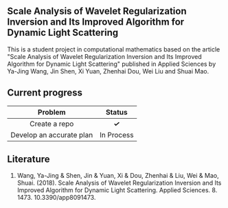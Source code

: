## Scale Analysis of Wavelet Regularization Inversion and Its Improved Algorithm for Dynamic Light Scattering ##

This is a student project in computational mathematics based on the article "Scale Analysis of Wavelet Regularization Inversion and Its Improved Algorithm for Dynamic Light Scattering" published in Applied Sciences by Ya-Jing Wang, Jin Shen, Xi Yuan, Zhenhai Dou, Wei Liu and Shuai Mao.

## Current progress ##

|Problem|Status|
|:-----:|:----:|
|Create a repo|***✓***|
|Develop an accurate plan|In Process|

## Literature ##
1. Wang, Ya-Jing & Shen, Jin & Yuan, Xi & Dou, Zhenhai & Liu, Wei & Mao, Shuai. (2018). Scale Analysis of Wavelet Regularization Inversion and Its Improved Algorithm for Dynamic Light Scattering. Applied Sciences. 8. 1473. 10.3390/app8091473.
